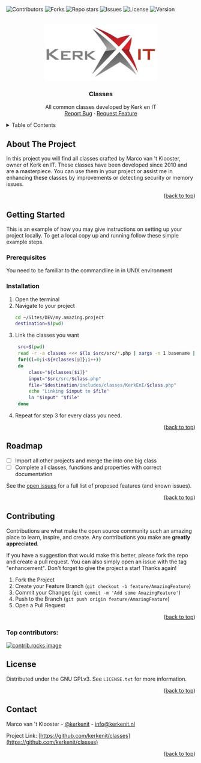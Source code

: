 <a id="readme-top"></a>

![Contributors](https://img.shields.io/github/contributors/kerkenit/classes)
![Forks](https://img.shields.io/github/forks/kerkenit/classes)
![Repo stars](https://img.shields.io/github/stars/kerkenit/classes)
![Issues](https://img.shields.io/github/issues/kerkenit/classes)
![License](https://img.shields.io/github/license/kerkenit/classes)
![Version](https://img.shields.io/github/package-json/v/kerkenit/classes)


<!-- PROJECT LOGO -->
<br />
<div align="center">
  <a href="https://github.com/kerkenit/classes">
    <img src="images/logo.svg" alt="Logo" width="300">
  </a>

<h3 align="center">Classes</h3>

  <p align="center">
    All common classes developed by Kerk en IT
    <br />
    <!--<br />
    <a href="https://github.com/kerkenit/classes">View Demo</a>
    &middot;-->
    <a href="https://github.com/kerkenit/classes/issues/new?labels=bug&template=bug-report---.md">Report Bug</a>
    &middot;
    <a href="https://github.com/kerkenit/classes/issues/new?labels=enhancement&template=feature-request---.md">Request Feature</a>
  </p>
</div>



<!-- TABLE OF CONTENTS -->
<details>
  <summary>Table of Contents</summary>
  <ol>
    <li>
      <a href="#about-the-project">About The Project</a>
    </li>
    <li>
      <a href="#getting-started">Getting Started</a>
      <ul>
        <li><a href="#prerequisites">Prerequisites</a></li>
        <li><a href="#installation">Installation</a></li>
      </ul>
    </li>
    <li><a href="#roadmap">Roadmap</a></li>
    <li><a href="#contributing">Contributing</a></li>
    <li><a href="#license">License</a></li>
    <li><a href="#contact">Contact</a></li>
  </ol>
</details>



<!-- ABOUT THE PROJECT -->
## About The Project

In this project you will find all classes crafted by Marco van 't Klooster, owner of Kerk en IT. These classes have been developed since 2010 and are a masterpiece. You can use them in your project or assist me in enhancing these classes by improvements or detecting security or memory issues.

<p align="right">(<a href="#readme-top">back to top</a>)</p>

<!-- GETTING STARTED -->
## Getting Started

This is an example of how you may give instructions on setting up your project locally.
To get a local copy up and running follow these simple example steps.

### Prerequisites

You need to be familiar to the commandline in in UNIX environment

### Installation

1. Open the terminal
2. Navigate to your project
   ```sh
   cd ~/Sites/DEV/my.amazing.project
   destination=$(pwd)
   ```
3. Link the classes you want
   ```sh
	src=$(pwd)
	read -r -a classes <<< $(ls $src/src/*.php | xargs -n 1 basename | sed 's/\.php//g')
	for((i=0;i<${#classes[@]};i++))
	do
		class="${classes[$i]}"
		input="$src/src/$class.php"
		file="$destination/includes/classes/KerkEnI/$class.php"
		echo "Linking $input to $file"
		ln "$input" "$file"
	done
   ```
4. Repeat for step 3 for every class you need.

<p align="right">(<a href="#readme-top">back to top</a>)</p>



<!-- ROADMAP -->
## Roadmap

- [ ] Import all other projects and merge the into one big class
- [ ] Complete all classes, functions and properties with correct documentation

See the [open issues](https://github.com/kerkenit/classes/issues) for a full list of proposed features (and known issues).

<p align="right">(<a href="#readme-top">back to top</a>)</p>



<!-- CONTRIBUTING -->
## Contributing

Contributions are what make the open source community such an amazing place to learn, inspire, and create. Any contributions you make are **greatly appreciated**.

If you have a suggestion that would make this better, please fork the repo and create a pull request. You can also simply open an issue with the tag "enhancement".
Don't forget to give the project a star! Thanks again!

1. Fork the Project
2. Create your Feature Branch (`git checkout -b feature/AmazingFeature`)
3. Commit your Changes (`git commit -m 'Add some AmazingFeature'`)
4. Push to the Branch (`git push origin feature/AmazingFeature`)
5. Open a Pull Request

<p align="right">(<a href="#readme-top">back to top</a>)</p>

### Top contributors:

<a href="https://github.com/kerkenit/classes/graphs/contributors">
  <img src="https://contrib.rocks/image?repo=kerkenit/classes" alt="contrib.rocks image" />
</a>



<!-- LICENSE -->
## License

Distributed under the GNU GPLv3. See `LICENSE.txt` for more information.

<p align="right">(<a href="#readme-top">back to top</a>)</p>



<!-- CONTACT -->
## Contact

Marco van 't Klooster - [@kerkenit](https://x.com/kerkenit) - info@kerkenit.nl

Project Link: [https://github.com/kerkenit/classes](https://github.com/kerkenit/classes)

<p align="right">(<a href="#readme-top">back to top</a>)</p>